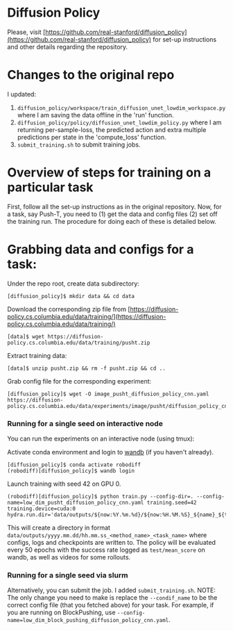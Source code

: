 # Diffusion Policy

Please, visit [https://github.com/real-stanford/diffusion_policy](https://github.com/real-stanford/diffusion_policy) for set-up instructions and other details regarding the repository. 

# Changes to the original repo
I updated:
1. ```diffusion_policy/workspace/train_diffusion_unet_lowdim_workspace.py``` where I am saving the data offline in the 'run' function. 
2. ```diffusion_policy/policy/diffusion_unet_lowdim_policy.py``` where I am returning per-sample-loss, the predicted action and extra multiple predictions per state in the 'compute_loss' function. 
3. ```submit_training.sh``` to submit training jobs.


# Overview of steps for training on a particular task

First, follow all the set-up instructions as in the original repository. Now, for a task, say Push-T, you need to (1) get the data and config files (2) set off the training run. The procedure for doing each of these is detailed below. 


# Grabbing data and configs for a task:
Under the repo root, create data subdirectory:
```console
[diffusion_policy]$ mkdir data && cd data
```

Download the corresponding zip file from [https://diffusion-policy.cs.columbia.edu/data/training/](https://diffusion-policy.cs.columbia.edu/data/training/)
```console
[data]$ wget https://diffusion-policy.cs.columbia.edu/data/training/pusht.zip
```

Extract training data:
```console
[data]$ unzip pusht.zip && rm -f pusht.zip && cd ..
```

Grab config file for the corresponding experiment:
```console
[diffusion_policy]$ wget -O image_pusht_diffusion_policy_cnn.yaml https://diffusion-policy.cs.columbia.edu/data/experiments/image/pusht/diffusion_policy_cnn/config.yaml
```

### Running for a single seed on interactive node 

You can run the experiments on an interactive node (using tmux):

Activate conda environment and login to [wandb](https://wandb.ai) (if you haven't already).
```console
[diffusion_policy]$ conda activate robodiff
(robodiff)[diffusion_policy]$ wandb login
```

Launch training with seed 42 on GPU 0.
```console
(robodiff)[diffusion_policy]$ python train.py --config-dir=. --config-name=low_dim_pusht_diffusion_policy_cnn.yaml training.seed=42 training.device=cuda:0 hydra.run.dir='data/outputs/${now:%Y.%m.%d}/${now:%H.%M.%S}_${name}_${task_name}'
```

This will create a directory in format `data/outputs/yyyy.mm.dd/hh.mm.ss_<method_name>_<task_name>` where configs, logs and checkpoints are written to. The policy will be evaluated every 50 epochs with the success rate logged as `test/mean_score` on wandb, as well as videos for some rollouts.

### Running for a single seed via slurm

Alternatively, you can submit the job. I added ```submit_training.sh```. 
NOTE: The only change you need to make is replace the ```--condif_name``` to be the correct config file (that you fetched above) for your task. For example, if you are running on BlockPushing, use ```--config-name=low_dim_block_pushing_diffusion_policy_cnn.yaml```. 